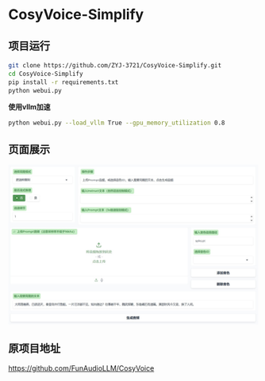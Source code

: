 # CosyVoice-Simplify
## 项目运行
```bash
git clone https://github.com/ZYJ-3721/CosyVoice-Simplify.git
cd CosyVoice-Simplify
pip install -r requirements.txt
python webui.py
```
**使用vllm加速**
```bash
python webui.py --load_vllm True --gpu_memory_utilization 0.8
```
## 页面展示
![webui](/webui.jpg)
## 原项目地址
https://github.com/FunAudioLLM/CosyVoice
